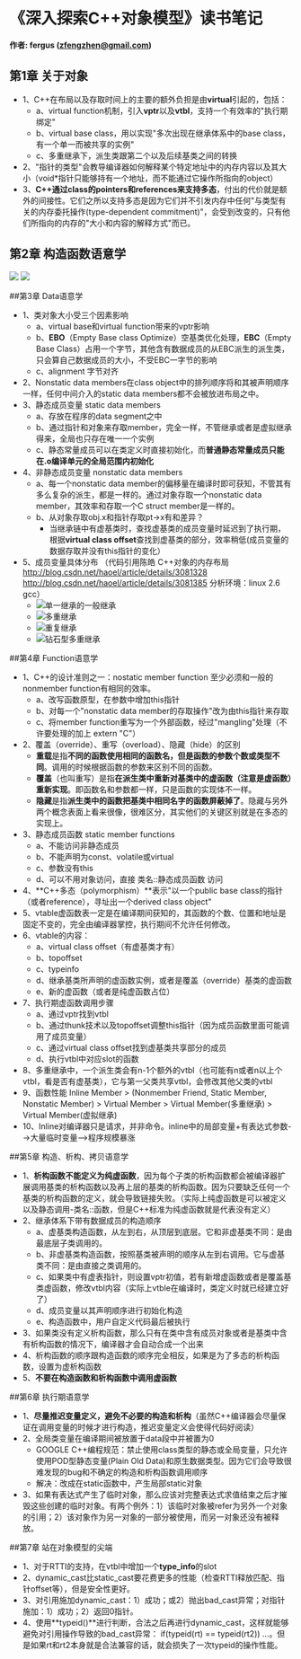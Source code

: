 # 《深入探索C++对象模型》读书笔记
**作者: fergus (zfengzhen@gmail.com)**    

## 第1章 关于对象
- 1、C++在布局以及存取时间上的主要的额外负担是由**virtual**引起的，包括：
	- a、virtual function机制，引入**vptr**以及**vtbl**，支持一个有效率的"执行期绑定"
	- b、virtual base class，用以实现"多次出现在继承体系中的base class，有一个单一而被共享的实例"
	- c、多重继承下，派生类跟第二个以及后续基类之间的转换
- 2、"指针的类型"会教导编译器如何解释某个特定地址中的内存内容以及其大小（void*指针只能够持有一个地址，而不能通过它操作所指向的object）
- 3、**C++通过class的pointers和references来支持多态**，付出的代价就是额外的间接性。它们之所以支持多态是因为它们并不引发内存中任何"与类型有关的内存委托操作(type-dependent commitment)"，会受到改变的，只有他们所指向的内存的"大小和内容的解释方式"而已。

## 第2章 构造函数语意学
![](https://github.com/zfengzhen/Blog/blob/master/img/%E6%9E%84%E9%80%A0%E5%87%BD%E6%95%B0.png)
![](https://github.com/zfengzhen/Blog/blob/master/img/%E5%A4%8D%E5%88%B6%E6%9E%84%E9%80%A0%E5%87%BD%E6%95%B0.png)

##第3章 Data语意学
- 1、类对象大小受三个因素影响
	- a、virtual base和virtual function带来的vptr影响
	- b、**EBO**（Empty Base class Optimize）空基类优化处理，**EBC**（Empty Base Class）占用一个字节，其他含有数据成员的从EBC派生的派生类，只会算自己数据成员的大小，不受EBC一字节的影响
	- c、alignment 字节对齐
- 2、Nonstatic data members在class object中的排列顺序将和其被声明顺序一样，任何中间介入的static data members都不会被放进布局之中。
- 3、静态成员变量 static data members
	- a、存放在程序的data segment之中
	- b、通过指针和对象来存取member，完全一样，不管继承或者是虚拟继承得来，全局也只存在唯一一个实例
	- c、静态常量成员可以在类定义时直接初始化，而**普通静态常量成员只能在.o编译单元的全局范围内初始化**
- 4、非静态成员变量 nonstatic data members
	- a、每一个nonstatic data member的偏移量在编译时即可获知，不管其有多么复杂的派生，都是一样的。通过对象存取一个nonstatic data member，其效率和存取一个C struct member是一样的。
	- b、从对象存取obj.x和指针存取pt->x有和差异？
		- 当继承链中有虚基类时，查找虚基类的成员变量时延迟到了执行期，根据**virtual class offset**查找到虚基类的部分，效率稍低(成员变量的数据存取并没有this指针的变化）
- 5、成员变量具体分布 （代码引用陈皓 C++对象的内存布局 http://blog.csdn.net/haoel/article/details/3081328 http://blog.csdn.net/haoel/article/details/3081385 分析环境：linux 2.6 gcc）
	- ![单一继承的一般继承](https://github.com/zfengzhen/Blog/blob/master/img/%E5%8D%95%E4%B8%80%E7%BB%A7%E6%89%BF%E7%9A%84%E4%B8%80%E8%88%AC%E7%BB%A7%E6%89%BF.png)
	- ![多重继承](https://github.com/zfengzhen/Blog/blob/master/img/%E5%A4%9A%E9%87%8D%E7%BB%A7%E6%89%BF.png)
	- ![重复继承](https://github.com/zfengzhen/Blog/blob/master/img/%E9%87%8D%E5%A4%8D%E7%BB%A7%E6%89%BF.png)
	- ![钻石型多重继承](https://github.com/zfengzhen/Blog/blob/master/img/%E9%92%BB%E7%9F%B3%E5%9E%8B%E5%A4%9A%E9%87%8D%E7%BB%A7%E6%89%BF.png)

##第4章 Function语意学
- 1、C++的设计准则之一：nostatic member function 至少必须和一般的nonmember function有相同的效率。
	- a、改写函数原型，在参数中增加this指针
	- b、对每一个"nonstatic data member的存取操作"改为由this指针来存取
	- c、将member function重写为一个外部函数，经过"mangling"处理（不许要处理的加上 extern "C"）
- 2、覆盖（override）、重写（overload）、隐藏（hide）的区别
	- **重载**是指**不同的函数使用相同的函数名，但是函数的参数个数或类型不同**。调用的时候根据函数的参数来区别不同的函数。
	- **覆盖**（也叫重写）是指**在派生类中重新对基类中的虚函数（注意是虚函数）重新实现**。即函数名和参数都一样，只是函数的实现体不一样。
	- **隐藏**是指**派生类中的函数把基类中相同名字的函数屏蔽掉了**。隐藏与另外两个概念表面上看来很像，很难区分，其实他们的关键区别就是在多态的实现上。
- 3、静态成员函数 static member functions
	- a、不能访问非静态成员
	- b、不能声明为const、volatile或virtual
  	- c、参数没有this
	- d、可以不用对象访问，直接 类名::静态成员函数 访问
- 4、**C++多态（polymorphism）**表示"以一个public base class的指针（或者reference），寻址出一个derived class object"
- 5、vtable虚函数表一定是在编译期间获知的，其函数的个数、位置和地址是固定不变的，完全由编译器掌控，执行期间不允许任何修改。
- 6、vtable的内容：
	- a、virtual class offset（有虚基类才有）
	- b、topoffset
	- c、typeinfo
	- d、继承基类所声明的虚函数实例，或者是覆盖（override）基类的虚函数
	- e、新的虚函数（或者是纯虚函数占位）
- 7、执行期虚函数调用步骤
	- a、通过vptr找到vtbl
 	- b、通过thunk技术以及topoffset调整this指针（因为成员函数里面可能调用了成员变量）
	- c、通过virtual class offset找到虚基类共享部分的成员
	- d、执行vtbl中对应slot的函数
- 8、多重继承中，一个派生类会有n-1个额外的vtbl（也可能有n或者n以上个vtbl，看是否有虚基类），它与第一父类共享vtbl，会修改其他父类的vtbl
- 9、函数性能
Inline Member > (Nonmember Friend, Static Member, Nonstatic Member) > Virtual Member > Virtual Member(多重继承) > Virtual Member(虚拟继承)
- 10、Inline对编译器只是请求，并非命令。inline中的局部变量+有表达式参数-->大量临时变量-->程序规模暴涨

##第5章 构造、析构、拷贝语意学
- 1、**析构函数不能定义为纯虚函数**，因为每个子类的析构函数都会被编译器扩展调用基类的析构函数以及再上层的基类的析构函数。因为只要缺乏任何一个基类的析构函数的定义，就会导致链接失败。（实际上纯虚函数是可以被定义以及静态调用-类名::函数，但是C++标准为纯虚函数就是代表没有定义）
- 2、继承体系下带有数据成员的构造顺序
	- a、虚基类构造函数，从左到右，从顶层到底层。它和非虚基类不同：是由最底层子类调用的。
	- b、非虚基类构造函数，按照基类被声明的顺序从左到右调用。它与虚基类不同：是由直接之类调用的。
	- c、如果类中有虚表指针，则设置vptr初值，若有新增虚函数或者是覆盖基类虚函数，修改vtbl内容（实际上vtble在编译时，类定义时就已经建立好了）
	- d、成员变量以其声明顺序进行初始化构造
	- e、构造函数中，用户自定义代码最后被执行
- 3、如果类没有定义析构函数，那么只有在类中含有成员对象或者是基类中含有析构函数的情况下，编译器才会自动合成一个出来
- 4、析构函数的顺序跟构造函数的顺序完全相反，如果是为了多态的析构函数，设置为虚析构函数
- 5、**不要在构造函数和析构函数中调用虚函数**


##第6章 执行期语意学
- 1、**尽量推迟变量定义，避免不必要的构造和析构**（虽然C++编译器会尽量保证在调用变量的时候才进行构造，推迟变量定义会使得代码好阅读）
- 2、全局类变量在编译期间被放置于data段中并被置为0
	- GOOGLE C++编程规范：禁止使用class类型的静态或全局变量，只允许使用POD型静态变量(Plain Old Data)和原生数据类型。因为它们会导致很难发现的bug和不确定的构造和析构函数调用顺序
	- 解决：改成在static函数中，产生局部static对象
- 3、如果有表达式产生了临时对象，那么应该对完整表达式求值结束之后才摧毁这些创建的临时对象。有两个例外：1）该临时对象被refer为另外一个对象的引用；2）该对象作为另一对象的一部分被使用，而另一对象还没有被释放。

##第7章 站在对象模型的尖端
- 1、对于RTTI的支持，在vtbl中增加一个**type_info**的slot
- 2、dynamic_cast比static_cast要花费更多的性能（检查RTTI释放匹配、指针offset等），但是安全性更好。
- 3、对引用施加dynamic_cast：1）成功；或2）抛出bad_cast异常；对指针施加：1）成功；2）返回0指针。
- 4、使用**typeid()**进行判断，合法之后再进行dynamic_cast，这样就能够避免对引用操作导致的bad_cast异常： if(typeid(rt) == typeid(rt2)) …。但是如果rt和rt2本身就是合法兼容的话，就会损失了一次typeid的操作性能。